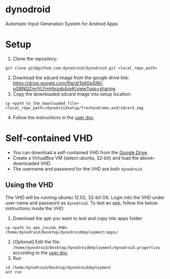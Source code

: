# dynodroid
Automatic Input Generation System for Android Apps

# Setup
1. Clone the repository:
```
git clone git@github.com:dynodroid/dynodroid.git <local_repo_path>
```
2. Download the sdcard image from the google drive link: https://drive.google.com/file/d/1b60pSjRiI-uGBNQZmrVLFmHlszob4oxK/view?usp=sharing
3. Copy the downloaded sdcard image into setup location:
```
cp <path_to_the_downloaded_file> <local_repo_path>/dynodroidsetup/freshavd/emu.avd/sdcard.img
```
4. Follow the instructions in the [user doc](https://github.com/dynodroid/dynodroid/blob/master/docs/dd_use.pdf)

# Self-contained VHD
* You can download a self-contained VHD from the [Google Drive](https://drive.google.com/open?id=1FuZ1JdgmPfnwueJjUUs8uTYSZHX1XUYn). 
* Create a VirtualBox VM (select ubuntu, 32-bit) and load the above-downloaded VHD.
* The username and password for the VHD are both `dynodroid`.

## Using the VHD
The VHD will be running ubuntu 12.02, 32-bit OS. Login into the VHD under user-name and password as `dynodroid`.
To test an app, follow the below instructions inside the VHD:
1. Download the apk you want to test and copy into apps folder:
```
cp <path_to_apk_inside_VHD> /home/dynodroid/Desktop/dynodroiddeployment/apps/
```
2. [Optional] Edit the file: `/home/dynodroid/Desktop/dynodroiddeployment/dynodroid.properties` according to the [user doc](https://github.com/dynodroid/dynodroid/blob/master/docs/dd_use.pdf).
3. Run
```
cd /home/dynodroid/Desktop/dynodroiddeployment
ant run
```
